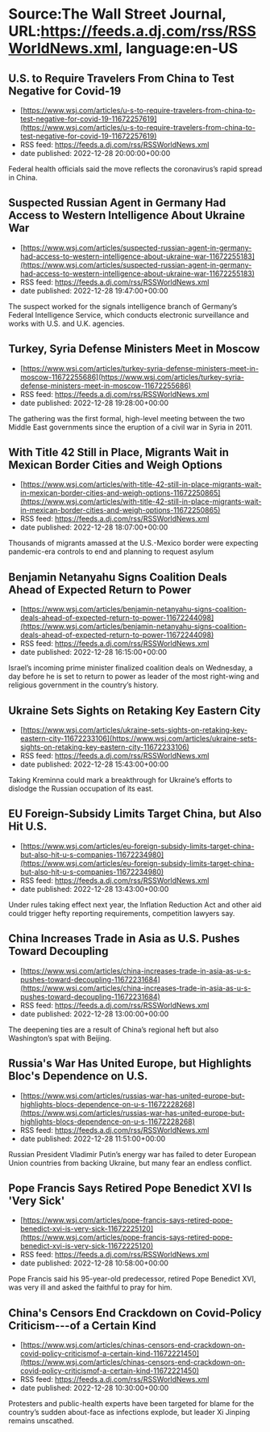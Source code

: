 # Source:The Wall Street Journal, URL:https://feeds.a.dj.com/rss/RSSWorldNews.xml, language:en-US

## U.S. to Require Travelers From China to Test Negative for Covid-19
 - [https://www.wsj.com/articles/u-s-to-require-travelers-from-china-to-test-negative-for-covid-19-11672257619](https://www.wsj.com/articles/u-s-to-require-travelers-from-china-to-test-negative-for-covid-19-11672257619)
 - RSS feed: https://feeds.a.dj.com/rss/RSSWorldNews.xml
 - date published: 2022-12-28 20:00:00+00:00

Federal health officials said the move reflects the coronavirus’s rapid spread in China.

## Suspected Russian Agent in Germany Had Access to Western Intelligence About Ukraine War
 - [https://www.wsj.com/articles/suspected-russian-agent-in-germany-had-access-to-western-intelligence-about-ukraine-war-11672255183](https://www.wsj.com/articles/suspected-russian-agent-in-germany-had-access-to-western-intelligence-about-ukraine-war-11672255183)
 - RSS feed: https://feeds.a.dj.com/rss/RSSWorldNews.xml
 - date published: 2022-12-28 19:47:00+00:00

The suspect worked for the signals intelligence branch of Germany’s Federal Intelligence Service, which conducts electronic surveillance and works with U.S. and U.K. agencies.

## Turkey, Syria Defense Ministers Meet in Moscow
 - [https://www.wsj.com/articles/turkey-syria-defense-ministers-meet-in-moscow-11672255686](https://www.wsj.com/articles/turkey-syria-defense-ministers-meet-in-moscow-11672255686)
 - RSS feed: https://feeds.a.dj.com/rss/RSSWorldNews.xml
 - date published: 2022-12-28 19:28:00+00:00

The gathering was the first formal, high-level meeting between the two Middle East governments since the eruption of a civil war in Syria in 2011.

## With Title 42 Still in Place, Migrants Wait in Mexican Border Cities and Weigh Options
 - [https://www.wsj.com/articles/with-title-42-still-in-place-migrants-wait-in-mexican-border-cities-and-weigh-options-11672250865](https://www.wsj.com/articles/with-title-42-still-in-place-migrants-wait-in-mexican-border-cities-and-weigh-options-11672250865)
 - RSS feed: https://feeds.a.dj.com/rss/RSSWorldNews.xml
 - date published: 2022-12-28 18:07:00+00:00

Thousands of migrants amassed at the U.S.-Mexico border were expecting pandemic-era controls to end and planning to request asylum

## Benjamin Netanyahu Signs Coalition Deals Ahead of Expected Return to Power
 - [https://www.wsj.com/articles/benjamin-netanyahu-signs-coalition-deals-ahead-of-expected-return-to-power-11672244098](https://www.wsj.com/articles/benjamin-netanyahu-signs-coalition-deals-ahead-of-expected-return-to-power-11672244098)
 - RSS feed: https://feeds.a.dj.com/rss/RSSWorldNews.xml
 - date published: 2022-12-28 16:15:00+00:00

Israel’s incoming prime minister finalized coalition deals on Wednesday, a day before he is set to return to power as leader of the most right-wing and religious government in the country’s history.

## Ukraine Sets Sights on Retaking Key Eastern City
 - [https://www.wsj.com/articles/ukraine-sets-sights-on-retaking-key-eastern-city-11672233106](https://www.wsj.com/articles/ukraine-sets-sights-on-retaking-key-eastern-city-11672233106)
 - RSS feed: https://feeds.a.dj.com/rss/RSSWorldNews.xml
 - date published: 2022-12-28 15:43:00+00:00

Taking Kreminna could mark a breakthrough for Ukraine’s efforts to dislodge the Russian occupation of its east.

## EU Foreign-Subsidy Limits Target China, but Also Hit U.S.
 - [https://www.wsj.com/articles/eu-foreign-subsidy-limits-target-china-but-also-hit-u-s-companies-11672234980](https://www.wsj.com/articles/eu-foreign-subsidy-limits-target-china-but-also-hit-u-s-companies-11672234980)
 - RSS feed: https://feeds.a.dj.com/rss/RSSWorldNews.xml
 - date published: 2022-12-28 13:43:00+00:00

Under rules taking effect next year, the Inflation Reduction Act and other aid could trigger hefty reporting requirements, competition lawyers say.

## China Increases Trade in Asia as U.S. Pushes Toward Decoupling
 - [https://www.wsj.com/articles/china-increases-trade-in-asia-as-u-s-pushes-toward-decoupling-11672231684](https://www.wsj.com/articles/china-increases-trade-in-asia-as-u-s-pushes-toward-decoupling-11672231684)
 - RSS feed: https://feeds.a.dj.com/rss/RSSWorldNews.xml
 - date published: 2022-12-28 13:00:00+00:00

The deepening ties are a result of China’s regional heft but also Washington’s spat with Beijing.

## Russia's War Has United Europe, but Highlights Bloc's Dependence on U.S.
 - [https://www.wsj.com/articles/russias-war-has-united-europe-but-highlights-blocs-dependence-on-u-s-11672228268](https://www.wsj.com/articles/russias-war-has-united-europe-but-highlights-blocs-dependence-on-u-s-11672228268)
 - RSS feed: https://feeds.a.dj.com/rss/RSSWorldNews.xml
 - date published: 2022-12-28 11:51:00+00:00

Russian President Vladimir Putin’s energy war has failed to deter European Union countries from backing Ukraine, but many fear an endless conflict.

## Pope Francis Says Retired Pope Benedict XVI Is 'Very Sick'
 - [https://www.wsj.com/articles/pope-francis-says-retired-pope-benedict-xvi-is-very-sick-11672225120](https://www.wsj.com/articles/pope-francis-says-retired-pope-benedict-xvi-is-very-sick-11672225120)
 - RSS feed: https://feeds.a.dj.com/rss/RSSWorldNews.xml
 - date published: 2022-12-28 10:58:00+00:00

Pope Francis said his 95-year-old predecessor, retired Pope Benedict XVI, was very ill and asked the faithful to pray for him.

## China's Censors End Crackdown on Covid-Policy Criticism---of a Certain Kind
 - [https://www.wsj.com/articles/chinas-censors-end-crackdown-on-covid-policy-criticismof-a-certain-kind-11672221450](https://www.wsj.com/articles/chinas-censors-end-crackdown-on-covid-policy-criticismof-a-certain-kind-11672221450)
 - RSS feed: https://feeds.a.dj.com/rss/RSSWorldNews.xml
 - date published: 2022-12-28 10:30:00+00:00

Protesters and public-health experts have been targeted for blame for the country’s sudden about-face as infections explode, but leader Xi Jinping remains unscathed.

